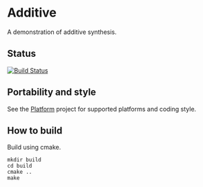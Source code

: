 # Additive

A demonstration of additive synthesis.

## Status

[![Build Status](https://travis-ci.org/AnotherJohnH/Additive.svg?branch=master)](https://travis-ci.org/AnotherJohnH/Additive)

## Portability and style

See the [Platform](https://github.com/AnotherJohnH/Platform) project for supported platforms
and coding style.

## How to build

Build using cmake.

```
mkdir build
cd build
cmake ..
make
```
